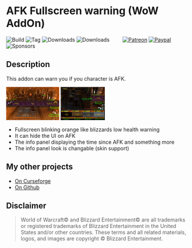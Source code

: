 # AFK Fullscreen warning (WoW AddOn)
![Build](https://img.shields.io/github/actions/workflow/status/HizurosWoWAddOns/AFK_Fullscreen/packager.yml?style=flat-square)
![Tag](https://img.shields.io/github/v/tag/HizurosWoWAddOns/AFK_Fullscreen?style=flat-square)
![Downloads](https://img.shields.io/github/downloads/HizurosWoWAddOns/AFK_Fullscreen/total?style=flat-square)
![Downloads](https://img.shields.io/github/downloads/HizurosWoWAddOns/AFK_Fullscreen/latest/total?style=flat-square)
&nbsp; &nbsp; &nbsp; &nbsp;
[![Patreon](https://img.shields.io/badge/&zwj;-Patreon-gray?logo=patreon&color=red&style=flat-square)](https://www.patreon.com/bePatron?u=12558524)
[![Paypal](https://img.shields.io/badge/&zwj;-Paypal-gray?logo=paypal&color=blue&style=flat-square)](https://paypal.me/hizuro)
![Sponsors](https://img.shields.io/github/sponsors/HizurosWoWAddOns?logo=github&style=flat-square)

## Description
This addon can warn you if you character is AFK.

[![Screenshot1](./.github/media/afk_01t.jpg)](./.github/media/afk_01.jpg)  [![Screenshot2](./.github/media/afk_02t.jpg)](./.github/media/afk_02.jpg)

* Fullscreen blinking orange like blizzards low health warning
* It can hide the UI on AFK
* The info panel displaying the time since AFK and something more
* The info panel look is changable (skin support)

## My other projects
* [On Curseforge](https://www.curseforge.com/members/hizuro_de/projects)
* [On Github](https://github.com/orgs/HizurosWoWAddOns/)

## Disclaimer
> World of Warcraft© and Blizzard Entertainment© are all trademarks or registered trademarks of Blizzard Entertainment in the United States and/or other countries. These terms and all related materials, logos, and images are copyright © Blizzard Entertainment.

